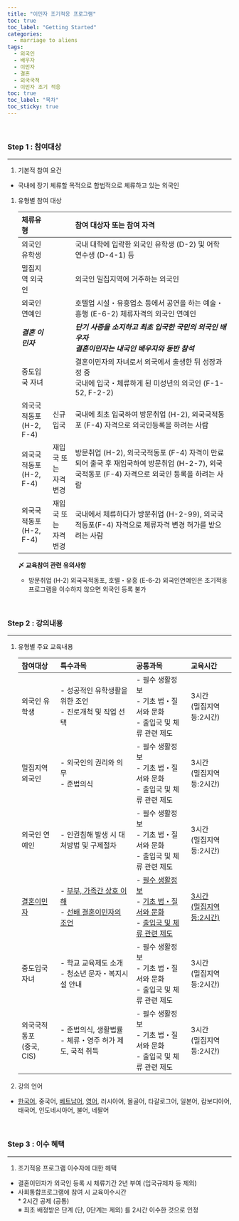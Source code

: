 ```yaml
---
title: "이민자 조기적응 프로그램"
toc: true
toc_label: "Getting Started"
categories:
  - marriage to aliens
tags:
  - 외국인
  - 배우자
  - 이민자
  - 결혼
  - 외국국적
  - 이민자 조기 적응
toc: true
toc_label: "목차"
toc_sticky: true
---
```


<br>

### Step 1 : 참여대상
---
1. 기본적 참여 요건
- 국내에 장기 체류할 목적으로 합법적으로 체류하고 있는 외국인  
1. 유형별 참여 대상

    | 체류유형 |  | 참여 대상자 또는 참여 자격 |
    | :--- | :--- | :--- |
    | 외국인 유학생 |  | 국내 대학에 입락한 외국인 유학생 (D-2) 및 어학 연수생 (D-4-1) 등 |
    | 밀집지역 외국인 |  | 외국인 밀집지역에 거주하는 외국인 |
    | 외국인 연예인 |  | 호텔업 시설・유흥업소 등에서 공연을 하는 예술・흥행 (E-6-2) 체류자격의 외국인 연예인 |
    | **_결혼 이민자_** |  | **_단기 사증을 소지하고 최초 입국한 국민의 외국인 배우자_**<br>**_결혼이민자는 내국인 배우자와 동반 참석_** |
    | 중도입국 자녀 |  | 결혼이민자의 자녀로서 외국에서 출생한 뒤 성장과정 중<br> 국내에 입국・체류하게 된 미성년의 외국인 (F-1-52, F-2-2) |
    | 외국국적동포<br>(H-2, F-4) | 신규입국 | 국내에 최초 입국하여 방문취업 (H-2), 외국국적동포 (F-4) 자격으로 외국인등록을 하려는 사람 |
    | 외국국적동포<br>(H-2, F-4) | 재입국 또는 <br>자격변경 | 방문취업 (H-2), 외국국적동포 (F-4) 자격이 만료되어 출국 후 재입국하여 방문취업 (H-2-7), 외국국적동포 (F-4) 자격으로 외국인 등록을 하려는 사람 |
    | 외국국적동포<br>(H-2, F-4) | 재입국 또는 <br>자격변경 | 국내에서 체류하다가 방문취업 (H-2-99), 외국국적동포(F-4) 자격으로 체류자격 변경 허가를 받으려는 사람 |

    **〆 교육참여 관련 유의사항**
    - 방문취업 (H-2) 외국국적동포, 호텔・유흥 (E-6-2) 외국인연예인은 조기적응프로그램을 이수하지 않으면 외국인 등록 불가  
<br>

### Step 2 : 강의내용
---
1. 유형별 주요 교육내용

    | 참여대상 | 특수과목 | 공통과목 | 교육시간 |
    | :--- | :--- | :--- | :--- |
    | 외국인 유학생 | - 성공적인 유학생활을 위한 조언 <br> - 진로개척 및 직업 선택 | - 필수 생활정보<br>- 기초 법・질서와 문화<br>- 출입국 및 체류 관련 제도 | 3시간<br>(밀집지역 등:2시간) |
    | 밀집지역 외국인 | - 외국인의 권리와 의무 <br> - 준법의식 | - 필수 생활정보<br>- 기초 법・질서와 문화<br>- 출입국 및 체류 관련 제도 | 3시간<br>(밀집지역 등:2시간) |
    | 외국인 연예인 | - 인권침해 발생 시 대처방법 및 구제절차 | - 필수 생활정보<br>- 기초 법・질서와 문화<br>- 출입국 및 체류 관련 제도 | 3시간<br>(밀집지역 등:2시간) |
    | <u>결혼이민자</u> | - <u>부부, 가족간 상호 이해</u><br> - <u>선배 결혼이민자의 조언</u> | - <u>필수 생활정보</u><br>- <u>기초 법・질서와 문화</u><br>- <u>출입국 및 체류 관련 제도</u> | <u>3시간</u><br><u>(밀집지역 등:2시간)</u> |
    | 중도입국자녀 | - 학교 교육제도 소개 <br> - 청소년 문자・복지시설 안내 | - 필수 생활정보<br>- 기초 법・질서와 문화<br>- 출입국 및 체류 관련 제도 | 3시간<br>(밀집지역 등:2시간) |
    | 외국국적동포 <br> (중국, CIS) | - 준법의식, 생활법률 <br> - 체류・영주 허가 제도, 국적 취득 | - 필수 생활정보<br>- 기초 법・질서와 문화<br>- 출입국 및 체류 관련 제도 | 3시간<br>(밀집지역 등:2시간) |

1. 강의 언어
  - <u>한국어</u>, 중국어, <u>베트남어</u>, <u>영어</u>, 러시아어, 몰골어, 타갈로그어, 일본어, 캄보디아어, 태국어, 인도네시아어, 불어, 네팔어  
<br>

### Step 3 : 이수 혜택
---
  1. 조기적응 프로그램 이수자에 대한 헤택
  - 결혼이민자가 외국인 등록 시 체류기간 2년 부여 (입국규제자 등 제외)
  - 사회통합프로그램에 참여 시 교육이수시간<br>* 2시간 공제 (공통)<br>
    ※ 최초 배정받은 단계 (단, 0단계는 제외) 를 2시간 이수한 것으로 인정